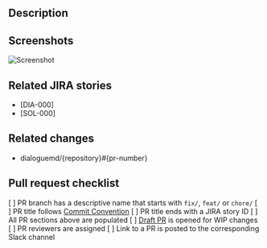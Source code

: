 ## Description
<!--- Describe your changes in detail. -->

## Screenshots
<!--- Put screenshots of the changed being introduced. -->
<!--- You can just drag-n-drop the pictures from you computer here. -->
![Screenshot](https://images-na.ssl-images-amazon.com/images/I/81-yKbVND-L.png)

## Related JIRA stories
<!--- Pull requests should be related to open JIRA stories. -->
<!--- Please put all related JIRA story IDs is square brackets here: -->
- [DIA-000]
- [SOL-000]

## Related changes
<!--- What other PRs this pull request depends on? -->
<!--- Please put references to other PRs here: -->
- dialoguemd/{repository}#{pr-number}

## Pull request checklist

[ ] PR branch has a descriptive name that starts with `fix/`, `feat/` or `chore/` <!--- `fix/signup-issue`, `feat/email-verification` or `chore/update-ci-script` -->
[ ] PR title follows [Commit Convention](https://www.notion.so/godialogue/Commit-Convention-84fd9a4c149e48c998d760f1c9176df0) <!--- `feat(lang): add German language` -->
[ ] PR title ends with a JIRA story ID  <!--- `fix: signup error [DIA-000]` -->
[ ] All PR sections above are populated <!--- Remove sections if they do not apply -->
[ ] [Draft PR](https://github.blog/2019-02-14-introducing-draft-pull-requests) is opened for WIP changes <!--- If required -->
[ ] PR reviewers are assigned <!--- It's better to add whole teams rather than specific people; i.e.: `@dialoguemd/maestro` or `@dialoguemd/s-team` -->
[ ] Link to a PR is posted to the corresponding Slack channel <!--- This will quickly draw attention to your PR -->
